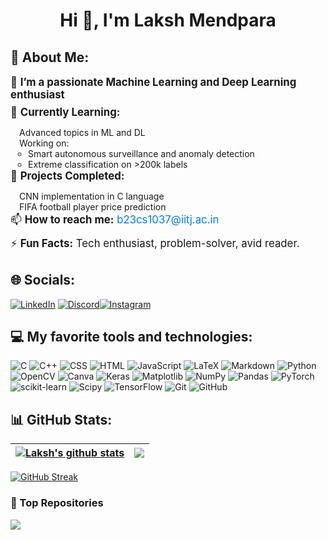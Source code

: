 
<h1 align="center">Hi 👋, I'm Laksh Mendpara</h1>

## 💫 About Me:

<ul style="list-style-type: none; padding-left: 0;">
  <li style="font-size: 1.2em; margin-bottom: 0.5em;">🔭 <strong>I’m a passionate Machine Learning and Deep Learning enthusiast</strong></li>
  
  <li style="font-size: 1.2em; margin-bottom: 0.5em;">🌱 <strong>Currently Learning:</strong></li>
  <ul style="list-style-type: none; padding-left: 1em;">
    <li>Advanced topics in ML and DL</li>
    <li>Working on:
      <ul style="list-style-type: circle; padding-left: 1em;">
        <li>Smart autonomous surveillance and anomaly detection</li>
        <li>Extreme classification on >200k labels</li>
      </ul>
    </li>
  </ul>

  <li style="font-size: 1.2em; margin-bottom: 0.5em;">🌟 <strong>Projects Completed:</strong></li>
  <ul style="list-style-type: none; padding-left: 1em;">
    <li>CNN implementation in C language</li>
    <li>FIFA football player price prediction</li>
  </ul>

  <li style="font-size: 1.2em; margin-bottom: 0.5em;">📫 <strong>How to reach me:</strong> <a href="mailto:b23cs1037@iitj.ac.in" style="color: #007bff; text-decoration: none;">b23cs1037@iitj.ac.in</a></li>
  
  <li style="font-size: 1.2em; margin-bottom: 0.5em;">⚡ <strong>Fun Facts:</strong> Tech enthusiast, problem-solver, avid reader.</li>
</ul>

## 🌐 Socials:

[![LinkedIn](https://img.shields.io/badge/LinkedIn-%230077B5.svg?logo=linkedin&logoColor=white)](https://www.linkedin.com/in/laksh-mendpara-5ab75b280?utm_source=share&utm_campaign=share_via&utm_content=profile&utm_medium=android_app) [![Discord](https://img.shields.io/badge/discord-black.svg?logo=discord&logoColor=white)](https://discord.gg/laksh_mendpara)[![Instagram](https://img.shields.io/badge/Instagram-%23E4405F.svg?logo=Instagram&logoColor=white)](https://www.instagram.com/laksh_mendpara?igsh=MWg2bWlyc3J3anZlbA==)

## 💻 My favorite tools and technologies:

![C](https://img.shields.io/badge/c-%2300599C.svg?style=plastic&logo=c&logoColor=white) 
![C++](https://img.shields.io/badge/c++-%2300599C.svg?style=plastic&logo=c%2B%2B&logoColor=white)
![CSS](https://img.shields.io/badge/css-%231572B6.svg?style=plastic&logo=css&logoColor=white)
![HTML](https://img.shields.io/badge/html-%23E34F26.svg?style=plastic&logo=html&logoColor=white) 
![JavaScript](https://img.shields.io/badge/javascript-%23323330.svg?style=plastic&logo=javascript&logoColor=%23F7DF1E)
![LaTeX](https://img.shields.io/badge/latex-%23008080.svg?style=plastic&logo=latex&logoColor=white) 
![Markdown](https://img.shields.io/badge/markdown-%23000000.svg?style=plastic&logo=markdown&logoColor=white) 
![Python](https://img.shields.io/badge/python-3670A0?style=plastic&logo=python&logoColor=ffdd54) 
![OpenCV](https://img.shields.io/badge/opencv-%23white.svg?style=plastic&logo=opencv&logoColor=white) 
![Canva](https://img.shields.io/badge/Canva-%2300C4CC.svg?style=plastic&logo=Canva&logoColor=white) 
![Keras](https://img.shields.io/badge/Keras-%23D00000.svg?style=plastic&logo=Keras&logoColor=white) 
![Matplotlib](https://img.shields.io/badge/Matplotlib-%23ffffff.svg?style=plastic&logo=Matplotlib&logoColor=black) 
![NumPy](https://img.shields.io/badge/numpy-%23013243.svg?style=plastic&logo=numpy&logoColor=white) 
![Pandas](https://img.shields.io/badge/pandas-%23150458.svg?style=plastic&logo=pandas&logoColor=white) 
![PyTorch](https://img.shields.io/badge/PyTorch-%23EE4C2C.svg?style=plastic&logo=PyTorch&logoColor=white) 
![scikit-learn](https://img.shields.io/badge/scikit--learn-%23F7931E.svg?style=plastic&logo=scikit-learn&logoColor=white) 
![Scipy](https://img.shields.io/badge/SciPy-%230C55A5.svg?style=plastic&logo=scipy&logoColor=%white) 
![TensorFlow](https://img.shields.io/badge/TensorFlow-%23FF6F00.svg?style=plastic&logo=TensorFlow&logoColor=white) 
![Git](https://img.shields.io/badge/git-%23F05033.svg?style=plastic&logo=git&logoColor=white) 
![GitHub](https://img.shields.io/badge/github-%23121011.svg?style=plastic&logo=github&logoColor=white)



## 📊 GitHub Stats:

| <a href="https://github.com/Laksh-Mendpara/github-readme-stats"><img align="center" src="https://github-readme-stats.vercel.app/api?username=Laksh-Mendpara&show_icons=true&include_all_commits=true&theme=buefy&hide_border=true" alt="Laksh's github stats" /></a> | <a href="https://github.com/Laksh-Mendpara/github-readme-stats"><img align="center" src="https://github-readme-stats.vercel.app/api/top-langs/?username=Laksh-Mendpara&layout=compact&theme=buefy&hide_border=true" /></a> |
| ------------- | ------------- |

<a href="https://git.io/streak-stats">
  <img src="https://streak-stats.demolab.com/?user=Laksh-Mendpara" alt="GitHub Streak">
</a>


### 🌠 Top Repositories


<a href="https://github.com/Laksh-Mendpara/ics_majorproject.git">
  <img align="center" src="https://github-readme-stats.vercel.app/api/pin/?username=Laksh-Mendpara&repo=ics_majorproject&theme=buefy" />
</a>
